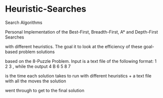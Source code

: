 # Heuristic-Searches
Search Algorithms

Personal Implementation of the Best-First, Breadth-First, A* and Depth-First Searches 

with different heuristics. The goal it to look at the efficiency of these goal-based problem solutions

based on the 8-Puzzle Problem. Input is a text file of the following format:  1 2 3 , while the output 
                                                                              4 B 6
                                                                              5 8 7

is the time each solution takes to run with different heuristics + a text file with all the moves the solution

went through to get to the final solution 
